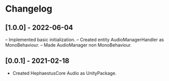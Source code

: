 # Changelog

## [1.0.0] - 2022-06-04
– Implemented basic initialization.
– Created entity AudioManagerHandler as MonoBehaviour.
– Made AudioManager non MonoBehaviour.

## [0.0.1] - 2021-02-18
- Created HephaestusCore Audio as UnityPackage.
